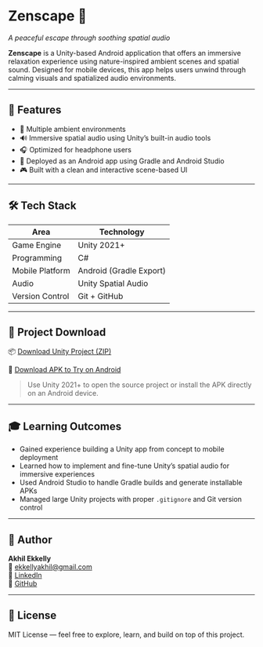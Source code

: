 # Zenscape 🌿
*A peaceful escape through soothing spatial audio*

**Zenscape** is a Unity-based Android application that offers an immersive relaxation experience using nature-inspired ambient scenes and spatial sound. Designed for mobile devices, this app helps users unwind through calming visuals and spatialized audio environments.

---

## 🌟 Features

- 🌲 Multiple ambient environments
- 🔊 Immersive spatial audio using Unity’s built-in audio tools
- 🎧 Optimized for headphone users
- 📱 Deployed as an Android app using Gradle and Android Studio
- 🎮 Built with a clean and interactive scene-based UI

---

## 🛠️ Tech Stack

| Area             | Technology          |
|------------------|---------------------|
| Game Engine      | Unity 2021+         |
| Programming      | C#                  |
| Mobile Platform  | Android (Gradle Export) |
| Audio            | Unity Spatial Audio |
| Version Control  | Git + GitHub        |

---

## 🔗 Project Download

📦 [Download Unity Project (ZIP)](https://drive.google.com/unity_zip_h)

📱 [Download APK to Try on Android](https://drive.google.com/apk_)

> Use Unity 2021+ to open the source project or install the APK directly on an Android device.

---

## 🎓 Learning Outcomes

- Gained experience building a Unity app from concept to mobile deployment
- Learned how to implement and fine-tune Unity’s spatial audio for immersive experiences
- Used Android Studio to handle Gradle builds and generate installable APKs
- Managed large Unity projects with proper `.gitignore` and Git version control

---

## 👤 Author

**Akhil Ekkelly**  
📧 [ekkellyakhil@gmail.com](mailto:ekkellyakhil@gmail.com)  
🔗 [LinkedIn](https://www.linkedin.com/in/akhil-ekkelly-9aa71933a)  
🔗 [GitHub](https://github.com/akhil-ekkelly)

---

## 📄 License

MIT License — feel free to explore, learn, and build on top of this project.
